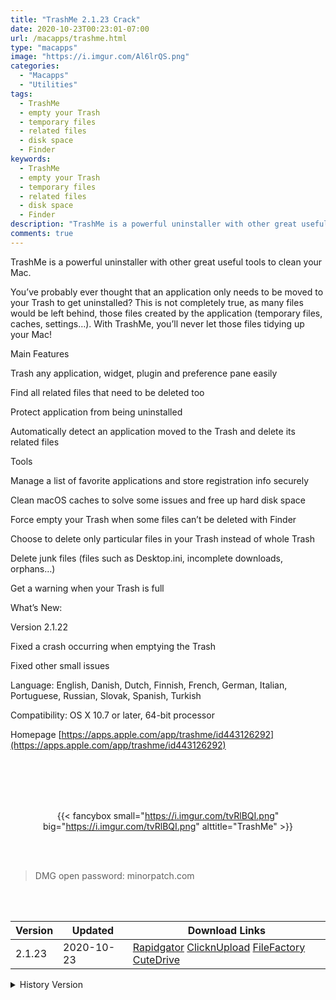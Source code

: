 ```yaml
---
title: "TrashMe 2.1.23 Crack"
date: 2020-10-23T00:23:01-07:00
url: /macapps/trashme.html
type: "macapps"
image: "https://i.imgur.com/Al6lrQS.png"
categories:
  - "Macapps"
  - "Utilities"
tags:
  - TrashMe
  - empty your Trash
  - temporary files
  - related files
  - disk space
  - Finder
keywords:
  - TrashMe
  - empty your Trash
  - temporary files
  - related files
  - disk space
  - Finder
description: "TrashMe is a powerful uninstaller with other great useful tools to clean your Mac"
comments: true
---
```


TrashMe is a powerful uninstaller with other great useful tools to clean your Mac.

You’ve probably ever thought that an application only needs to be moved to your Trash to get uninstalled? This is not completely true, as many files would be left behind, those files created by the application (temporary files, caches, settings…). With TrashMe, you’ll never let those files tidying up your Mac!

Main Features

Trash any application, widget, plugin and preference pane easily

Find all related files that need to be deleted too

Protect application from being uninstalled

Automatically detect an application moved to the Trash and delete its related files

Tools



Manage a list of favorite applications and store registration info securely

Clean macOS caches to solve some issues and free up hard disk space

Force empty your Trash when some files can’t be deleted with Finder

Choose to delete only particular files in your Trash instead of whole Trash

Delete junk files (files such as Desktop.ini, incomplete downloads, orphans…)

Get a warning when your Trash is full

What’s New:



Version 2.1.22



Fixed a crash occurring when emptying the Trash

Fixed other small issues


Language: English, Danish, Dutch, Finnish, French, German, Italian, Portuguese, Russian, Slovak, Spanish, Turkish

Compatibility: OS X 10.7 or later, 64-bit processor

Homepage [https://apps.apple.com/app/trashme/id443126292](https://apps.apple.com/app/trashme/id443126292)

<br/>
<br/>
<script async src="https://pagead2.googlesyndication.com/pagead/js/adsbygoogle.js"></script>
<ins class="adsbygoogle"
     style="display:block; text-align:center;"
     data-ad-layout="in-article"
     data-ad-format="fluid"
     data-ad-client="ca-pub-8746275014476192"
     data-ad-slot="5144997159"></ins>
<script>
     (adsbygoogle = window.adsbygoogle || []).push({});
</script>
<br/>
<br/>


<center>

{{< fancybox small="https://i.imgur.com/tvRlBQI.png" big="https://i.imgur.com/tvRlBQI.png" alttitle="TrashMe" >}}

</center>

<br/>
<br/>


> DMG open password: minorpatch.com

<br/>

<br/>
<div id="history_version" class="history_version">

| Version | Updated | Download Links |
| ---- | ---- | ---- |
| 2.1.23 | 2020-10-23 | [Rapidgator](https://ouo.io/REbCmQ)   [ClicknUpload](https://ouo.io/SEYubG)   [FileFactory](https://ouo.io/SurL3ne)   [CuteDrive](https://ouo.io/etCKZC) |
<details>
<summary>History Version</summary>

| Version | Updated | Download Links |
| ---- | ---- | ---- |
| 2.1.22 | 2020-08-23 | [UsersCloud](https://ouo.io/eamBwU)   [ClicknUpload](https://ouo.io/vXPQsbT)   [FileFactory](https://ouo.io/ILabid)   [CuteDrive](https://ouo.io/LE143u) |
</details>

</div>
